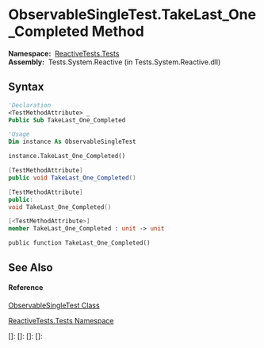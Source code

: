 # ObservableSingleTest.TakeLast\_One\_Completed Method

**Namespace:**  [ReactiveTests.Tests](ReactiveTests.Tests\ReactiveTests.Tests.md)  
**Assembly:**  Tests.System.Reactive (in Tests.System.Reactive.dll)

## Syntax

```vb
'Declaration
<TestMethodAttribute> _
Public Sub TakeLast_One_Completed
```

```vb
'Usage
Dim instance As ObservableSingleTest

instance.TakeLast_One_Completed()
```

```csharp
[TestMethodAttribute]
public void TakeLast_One_Completed()
```

```c++
[TestMethodAttribute]
public:
void TakeLast_One_Completed()
```

```fsharp
[<TestMethodAttribute>]
member TakeLast_One_Completed : unit -> unit 
```

```jscript
public function TakeLast_One_Completed()
```

## See Also

#### Reference

[ObservableSingleTest Class](ObservableSingleTest\ObservableSingleTest.md)

[ReactiveTests.Tests Namespace](ReactiveTests.Tests\ReactiveTests.Tests.md)

[]: 
[]: 
[]: 
[]: 